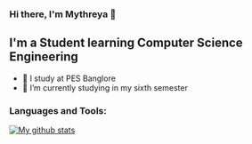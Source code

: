 ### Hi there, I'm Mythreya 👋

## I'm a Student learning Computer Science Engineering

- 🔭 I study at PES Banglore
- 🌱 I’m currently studying in my sixth semester

### Languages and Tools:

[![My github stats](https://github-readme-stats.vercel.app/api?username=hmMythreya&count_private=true&theme=radical&show_icons=true)](https://github.com/anuraghazra/github-readme-stats)
